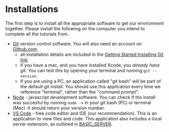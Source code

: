 # Installations

The first step is to install all the appropriate software to get our environment together. Please install the following on the computer you intend to complete all the tutorials from. 

- [Git](https://git-scm.com/book/en/v2/Getting-Started-Installing-Git) version control software. You will also need an account on [Github.com](https://github.com/).
    - all installation details are included in the [Getting Started Installing Git link](https://git-scm.com/book/en/v2/Getting-Started-Installing-Git). 
    - if you have a mac, and you have installed Xcode, you _already have git_. You can test this by opening your terminal and running `git --version`.
    - if you are using a PC, an application called "git bash" will be part of the default git install. You should use this application every time we reference "terminal", rather than the "command prompt".
- [Node](https://nodejs.org/en/download/) - javascript development software. You can check if the install was succesful by running `node -v` in your git bash (PC) or terminal (Mac). It should return your version number. 
- [VS Code](https://code.visualstudio.com/) - free code editor and IDE (our recommendation). This is an application to view files and code. This application also includes a local server extension, as outlined in [BASIC_SERVER](./3_BASIC_SERVER.md). 
